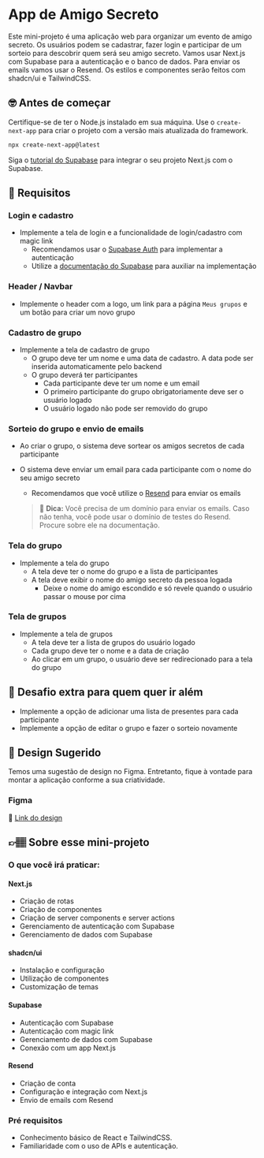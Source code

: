 # App de Amigo Secreto

Este mini-projeto é uma aplicação web para organizar um evento de amigo secreto. Os usuários podem se cadastrar, fazer login e participar de um sorteio para descobrir quem será seu amigo secreto. Vamos usar Next.js com Supabase para a autenticação e o banco de dados. Para enviar os emails vamos usar o Resend. Os estilos e componentes serão feitos com shadcn/ui e TailwindCSS.

## 🤓 Antes de começar

Certifique-se de ter o Node.js instalado em sua máquina. Use o `create-next-app` para criar o projeto com a versão mais atualizada do framework.

```bash
npx create-next-app@latest
```

Siga o [tutorial do Supabase](https://supabase.com/docs/guides/auth/server-side/nextjs) para integrar o seu projeto Next.js com o Supabase.

## 🔨 Requisitos

### Login e cadastro

- Implemente a tela de login e a funcionalidade de login/cadastro com magic link
  - Recomendamos usar o [Supabase Auth](https://supabase.com/docs/guides/auth) para implementar a autenticação
  - Utilize a [documentação do Supabase](https://supabase.com/docs/guides/auth/auth-email-passwordless) para auxiliar na implementação

### Header / Navbar

- Implemente o header com a logo, um link para a página `Meus grupos` e um botão para criar um novo grupo

### Cadastro de grupo

- Implemente a tela de cadastro de grupo
  - O grupo deve ter um nome e uma data de cadastro. A data pode ser inserida automaticamente pelo backend
  - O grupo deverá ter participantes
    - Cada participante deve ter um nome e um email
    - O primeiro participante do grupo obrigatoriamente deve ser o usuário logado
    - O usuário logado não pode ser removido do grupo

### Sorteio do grupo e envio de emails

- Ao criar o grupo, o sistema deve sortear os amigos secretos de cada participante
- O sistema deve enviar um email para cada participante com o nome do seu amigo secreto

  - Recomendamos que você utilize o [Resend](https://resend.com/) para enviar os emails

  > 👀 **Dica:**
  > Você precisa de um domínio para enviar os emails. Caso não tenha, você pode usar o domínio de testes do Resend. Procure sobre ele na documentação.

### Tela do grupo

- Implemente a tela do grupo
  - A tela deve ter o nome do grupo e a lista de participantes
  - A tela deve exibir o nome do amigo secreto da pessoa logada
    - Deixe o nome do amigo escondido e só revele quando o usuário passar o mouse por cima

### Tela de grupos

- Implemente a tela de grupos
  - A tela deve ter a lista de grupos do usuário logado
  - Cada grupo deve ter o nome e a data de criação
  - Ao clicar em um grupo, o usuário deve ser redirecionado para a tela do grupo

## 🔨 Desafio extra para quem quer ir além

- Implemente a opção de adicionar uma lista de presentes para cada participante
- Implemente a opção de editar o grupo e fazer o sorteio novamente

## 🎨 Design Sugerido

Temos uma sugestão de design no Figma. Entretanto, fique à vontade para montar a aplicação conforme a sua criatividade.

### Figma

🔗 [Link do design](https://www.figma.com/community/file/1450914584401705838/mini-projeto-app-de-amigo-secreto)

## 👉🏽 Sobre esse mini-projeto

### O que você irá praticar:

#### Next.js

- Criação de rotas
- Criação de componentes
- Criação de server components e server actions
- Gerenciamento de autenticação com Supabase
- Gerenciamento de dados com Supabase

#### shadcn/ui

- Instalação e configuração
- Utilização de componentes
- Customização de temas

#### Supabase

- Autenticação com Supabase
- Autenticação com magic link
- Gerenciamento de dados com Supabase
- Conexão com um app Next.js

#### Resend

- Criação de conta
- Configuração e integração com Next.js
- Envio de emails com Resend

### Pré requisitos

- Conhecimento básico de React e TailwindCSS.
- Familiaridade com o uso de APIs e autenticação.
